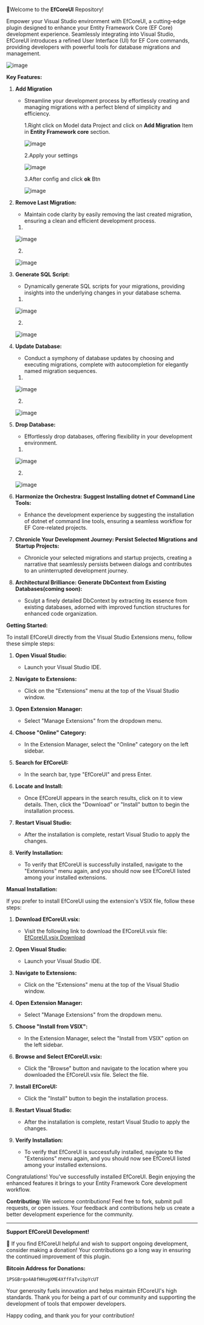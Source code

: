 🚀Welcome to the **EfCoreUI** Repository!

Empower your Visual Studio environment with EfCoreUI, a cutting-edge plugin designed to enhance your Entity Framework Core (EF Core) development experience. Seamlessly integrating into Visual Studio, EfCoreUI introduces a refined User Interface (UI) for EF Core commands, providing developers with powerful tools for database migrations and management.

![image](https://github.com/Afrino-co/EfCoreUI/assets/64721166/2a77cee2-b380-4f29-81d9-489a2d088f94)

**Key Features:** 

1. **Add Migration**
   - Streamline your development process by effortlessly creating and managing migrations with a perfect blend of simplicity and efficiency.

      1.Right click on Model data Project and click on **Add Migration** Item in **Entity Framework core** section.
      
      ![image](https://github.com/Afrino-co/EfCoreUI/assets/64721166/4bc4666e-551f-4545-b8c8-c35a127921cf)
      
      2.Apply your settings
      
      ![image](https://github.com/Afrino-co/EfCoreUI/assets/64721166/7b82b2d4-c5e8-452d-8600-e2a3571881dd)
      
      3.After config and click **ok** Btn 
      
      ![image](https://github.com/Afrino-co/EfCoreUI/assets/64721166/21acf0c4-6000-4f92-8889-844918fee655)
   
3. **Remove Last Migration:**
   - Maintain code clarity by easily removing the last created migration, ensuring a clean and efficient development process.

    1.
   
   ![image](https://github.com/Afrino-co/EfCoreUI/assets/64721166/c2d73024-5d54-43a8-a4e4-7ffef2b724a6)
   
   2.
   
   ![image](https://github.com/Afrino-co/EfCoreUI/assets/64721166/3149e868-f6f6-4cb3-ba7c-8fe7ac8bec9b)

4. **Generate SQL Script:**
   - Dynamically generate SQL scripts for your migrations, providing insights into the underlying changes in your database schema.
   1.

   ![image](https://github.com/Afrino-co/EfCoreUI/assets/64721166/bdb95e75-2966-4e93-9ed3-3b2c533ef7e3)

   2.

   ![image](https://github.com/Afrino-co/EfCoreUI/assets/64721166/9343d201-7925-462c-9a45-bf562c001816)

5. **Update Database:**
   - Conduct a symphony of database updates by choosing and executing migrations, complete with autocompletion for elegantly named migration sequences.
   1.

   ![image](https://github.com/Afrino-co/EfCoreUI/assets/64721166/20d0e140-05e8-4f99-b6f8-69226de843d2)

   2.

   ![image](https://github.com/Afrino-co/EfCoreUI/assets/64721166/9b874954-c0c1-4ec5-8fd6-7ec045f3c337)


4. **Drop Database:**
   - Effortlessly drop databases, offering flexibility in your development environment.
   1.

   ![image](https://github.com/Afrino-co/EfCoreUI/assets/64721166/ab0c55b8-ab31-4ac0-af8f-c45c21344f12)
   
   2.
   
   ![image](https://github.com/Afrino-co/EfCoreUI/assets/64721166/4605caaa-ce00-42aa-b8c2-fd3e36c703cb)

5. **Harmonize the Orchestra: Suggest Installing dotnet ef Command Line Tools:**
   - Enhance the development experience by suggesting the installation of dotnet ef command line tools, ensuring a seamless workflow for EF Core-related projects.

6. **Chronicle Your Development Journey: Persist Selected Migrations and Startup Projects:**
   - Chronicle your selected migrations and startup projects, creating a narrative that seamlessly persists between dialogs and contributes to an uninterrupted development journey.

3. **Architectural Brilliance: Generate DbContext from Existing Databases(coming soon):**
   - Sculpt a finely detailed DbContext by extracting its essence from existing databases, adorned with improved function structures for enhanced code organization.
  


**Getting Started:**

To install EfCoreUI directly from the Visual Studio Extensions menu, follow these simple steps:

1. **Open Visual Studio:**
   - Launch your Visual Studio IDE.

2. **Navigate to Extensions:**
   - Click on the "Extensions" menu at the top of the Visual Studio window.

3. **Open Extension Manager:**
   - Select "Manage Extensions" from the dropdown menu.

4. **Choose "Online" Category:**
   - In the Extension Manager, select the "Online" category on the left sidebar.

5. **Search for EfCoreUI:**
   - In the search bar, type "EfCoreUI" and press Enter.

6. **Locate and Install:**
   - Once EfCoreUI appears in the search results, click on it to view details. Then, click the "Download" or "Install" button to begin the installation process.

7. **Restart Visual Studio:**
   - After the installation is complete, restart Visual Studio to apply the changes.

8. **Verify Installation:**
   - To verify that EfCoreUI is successfully installed, navigate to the "Extensions" menu again, and you should now see EfCoreUI listed among your installed extensions.

**Manual Installation:**

If you prefer to install EfCoreUI using the extension's VSIX file, follow these steps:

1. **Download EfCoreUI.vsix:**
   - Visit the following link to download the EfCoreUI.vsix file:
     [EfCoreUI.vsix Download](https://github.com/Afrino-co/EfCoreUI/blob/main/EfCoreUI.vsix)

2. **Open Visual Studio:**
   - Launch your Visual Studio IDE.

3. **Navigate to Extensions:**
   - Click on the "Extensions" menu at the top of the Visual Studio window.

4. **Open Extension Manager:**
   - Select "Manage Extensions" from the dropdown menu.

5. **Choose "Install from VSIX":**
   - In the Extension Manager, select the "Install from VSIX" option on the left sidebar.

6. **Browse and Select EfCoreUI.vsix:**
   - Click the "Browse" button and navigate to the location where you downloaded the EfCoreUI.vsix file. Select the file.

7. **Install EfCoreUI:**
   - Click the "Install" button to begin the installation process.

8. **Restart Visual Studio:**
   - After the installation is complete, restart Visual Studio to apply the changes.

9. **Verify Installation:**
   - To verify that EfCoreUI is successfully installed, navigate to the "Extensions" menu again, and you should now see EfCoreUI listed among your installed extensions.

Congratulations! You've successfully installed EfCoreUI. Begin enjoying the enhanced features it brings to your Entity Framework Core development workflow.

**Contributing:**
We welcome contributions! Feel free to fork, submit pull requests, or open issues. Your feedback and contributions help us create a better development experience for the community.


---

**Support EfCoreUI Development!**

🚀 If you find EfCoreUI helpful and wish to support ongoing development, consider making a donation! Your contributions go a long way in ensuring the continued improvement of this plugin.

**Bitcoin Address for Donations:**
```
1PSGBrgo4A8fHHugXME4XffFaTvibpYcUT
```

Your generosity fuels innovation and helps maintain EfCoreUI's high standards. Thank you for being a part of our community and supporting the development of tools that empower developers.

Happy coding, and thank you for your contribution!

